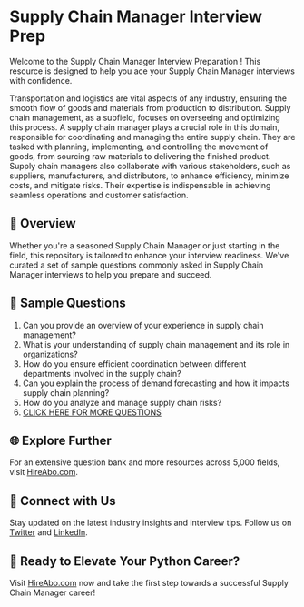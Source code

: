# Supply Chain Manager Interview Prep

Welcome to the Supply Chain Manager Interview Preparation ! This resource is designed to help you ace your Supply Chain Manager interviews with confidence.

Transportation and logistics are vital aspects of any industry, ensuring the smooth flow of goods and materials from production to distribution. Supply chain management, as a subfield, focuses on overseeing and optimizing this process. A supply chain manager plays a crucial role in this domain, responsible for coordinating and managing the entire supply chain. They are tasked with planning, implementing, and controlling the movement of goods, from sourcing raw materials to delivering the finished product. Supply chain managers also collaborate with various stakeholders, such as suppliers, manufacturers, and distributors, to enhance efficiency, minimize costs, and mitigate risks. Their expertise is indispensable in achieving seamless operations and customer satisfaction.

## 🚀 Overview

Whether you're a seasoned Supply Chain Manager or just starting in the field, this repository is tailored to enhance your interview readiness. We've curated a set of sample questions commonly asked in Supply Chain Manager interviews to help you prepare and succeed.

## 📝 Sample Questions

1. Can you provide an overview of your experience in supply chain management?
2. What is your understanding of supply chain management and its role in organizations?
3. How do you ensure efficient coordination between different departments involved in the supply chain?
4. Can you explain the process of demand forecasting and how it impacts supply chain planning?
5. How do you analyze and manage supply chain risks?
6. [CLICK HERE FOR MORE QUESTIONS](https://hireabo.com/job/23_1_0/Supply%20Chain%20Manager)

## 🌐 Explore Further

For an extensive question bank and more resources across 5,000 fields, visit [HireAbo.com](https://www.hireabo.com).

## 📱 Connect with Us

Stay updated on the latest industry insights and interview tips. Follow us on [Twitter](https://twitter.com/hireabo) and [LinkedIn](https://www.linkedin.com/in/hire-abo-3609972a8/).

## 🚀 Ready to Elevate Your Python Career?

Visit [HireAbo.com](https://www.hireabo.com) now and take the first step towards a successful Supply Chain Manager career!